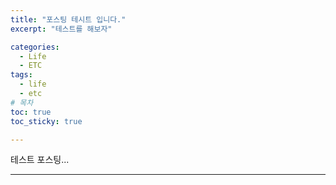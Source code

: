 ```yaml
---
title: "포스팅 테시트 입니다."
excerpt: "테스트를 해보자"

categories: 
  - Life
  - ETC
tags: 
  - life
  - etc
# 목차
toc: true  
toc_sticky: true 

---
```

테스트 포스팅...

---



